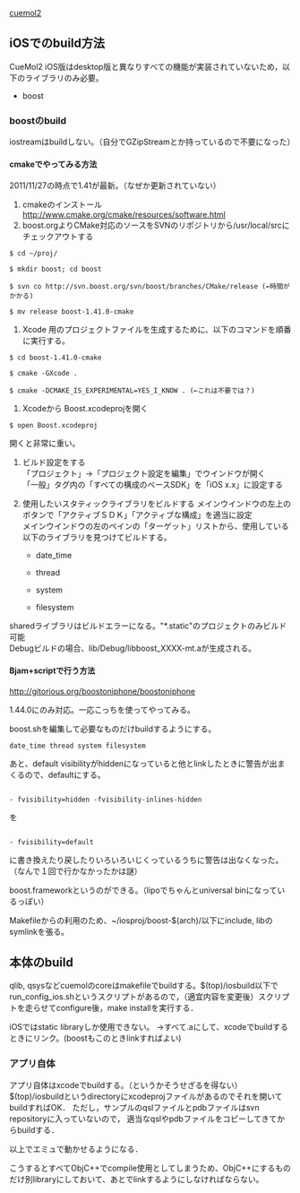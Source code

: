 [cuemol2](../cuemol2)

## iOSでのbuild方法
CueMol2 iOS版はdesktop版と異なりすべての機能が実装されていないため，以下のライブラリのみ必要。

-  boost

### boostのbuild
iostreamはbuildしない。（自分でGZipStreamとか持っているので不要になった）

#### cmakeでやってみる方法
2011/11/27の時点で1.41が最新。（なぜか更新されていない）

1. cmakeのインストール
http://www.cmake.org/cmake/resources/software.html
1. boost.orgよりCMake対応のソースをSVNのリポジトリから/usr/local/srcにチェックアウトする
```
$ cd ~/proj/
```
```
$ mkdir boost; cd boost
```
```
$ svn co http://svn.boost.org/svn/boost/branches/CMake/release (←時間がかかる)
```
```
$ mv release boost-1.41.0-cmake
```
1. Xcode 用のプロジェクトファイルを生成するために、以下のコマンドを順番に実行する。
```
$ cd boost-1.41.0-cmake
```
```
$ cmake -GXcode .
```
```
$ cmake -DCMAKE_IS_EXPERIMENTAL=YES_I_KNOW . (←これは不要では？)
```
1. Xcodeから Boost.xcodeprojを開く
```
$ open Boost.xcodeproj
```
開くと非常に重い。
1. ビルド設定をする<br />
「プロジェクト」→「プロジェクト設定を編集」でウインドウが開く<br />
「一般」タグ内の「すべての構成のベースSDK」を「iOS x.x」に設定する<br />
1. 使用したいスタティックライブラリをビルドする
メインウインドウの左上のボタンで「アクティブＳＤＫ」「アクティブな構成」を適当に設定<br />
メインウインドウの左のペインの「ターゲット」リストから、使用している以下のライブラリを見つけてビルドする。

    -  date_time

    -  thread

    -  system

    -  filesystem

sharedライブラリはビルドエラーになる。"*.static"のプロジェクトのみビルド可能<br />
Debugビルドの場合、lib/Debug/libboost_XXXX-mt.aが生成される。<br />

#### Bjam+scriptで行う方法
http://gitorious.org/boostoniphone/boostoniphone

1.44.0にのみ対応。一応こっちを使ってやってみる。

boost.shを編集して必要なものだけbuildするようにする。
```
date_time thread system filesystem
```

あと、default visibilityがhiddenになっていると他とlinkしたときに警告が出まくるので、defaultにする。
```

- fvisibility=hidden -fvisibility-inlines-hidden
```
を
```

- fvisibility=default
```
に書き換えたり戻したりいろいろいじくっているうちに警告は出なくなった。（なんで１回で行かなかったかは謎）

boost.frameworkというのができる。（lipoでちゃんとuniversal binになっているっぽい）

Makefileからの利用のため、~/iosproj/boost-$(arch)/以下にinclude, libのsymlinkを張る。

## 本体のbuild
qlib, qsysなどcuemolのcoreはmakefileでbuildする。$(top)/iosbuild以下でrun_config_ios.shというスクリプトがあるので，（適宜内容を変更後）スクリプトを走らせてconfigure後，make installを実行する．

iOSではstatic libraryしか使用できない。
→すべて.aにして、xcodeでbuildするときにリンク。(boostもこのときlinkすればよい)

### アプリ自体
アプリ自体はxcodeでbuildする。（というかそうせざるを得ない）
$(top)/iosbuildというdirectoryにxcodeprojファイルがあるのでそれを開いてbuildすればOK．
ただし，サンプルのqslファイルとpdbファイルはsvn repositoryに入っていないので，
適当なqslやpdbファイルをコピーしてきてからbuildする．

以上でエミュで動かせるようになる．


こうするとすべてObjC++でcompile使用としてしまうため、ObjC++にするものだけ別libraryにしておいて、あとでlinkするようにしなければならない。
